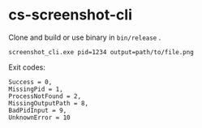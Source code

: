 ﻿# cs-screenshot-cli

Clone and build or use binary in `bin/release` .

```
screenshot_cli.exe pid=1234 output=path/to/file.png
```

Exit codes: 
```
Success = 0,
MissingPid = 1,
ProcessNotFound = 2,
MissingOutputPath = 8,
BadPidInput = 9,
UnknownError = 10
```
